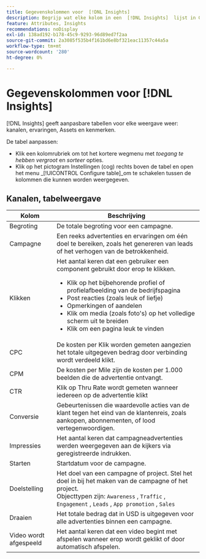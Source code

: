 ```yaml
---
title: Gegevenskolommen voor  [!DNL Insights]
description: Begrijp wat elke kolom in een  [!DNL Insights]  lijst in GenStudio voor de Marketers van Prestaties vertegenwoordigt.
feature: Attributes, Insights
recommendations: noDisplay
exl-id: 138ad192-b178-45c9-9293-96d89ed7f2aa
source-git-commit: 2a3085f535b4f161bd6e8bf321eac11357c44a5a
workflow-type: tm+mt
source-wordcount: '280'
ht-degree: 0%

---
```


# Gegevenskolommen voor [!DNL Insights]

[!DNL Insights] geeft aanpasbare tabellen voor elke weergave weer: kanalen, ervaringen, Assets en kenmerken.

De tabel aanpassen:

- Klik een kolomrubriek om tot het kortere wegmenu met _toegang te hebben vergroot_ en _sorteer_ opties.
- Klik op het pictogram Instellingen (cog) rechts boven de tabel en open het menu _[!UICONTROL Configure table]_om te schakelen tussen de kolommen die kunnen worden weergegeven.

## Kanalen, tabelweergave

| Kolom | Beschrijving |
| ----------- | ------------ |
| Begroting | De totale begroting voor een campagne. |
| Campagne | Een reeks advertenties en ervaringen om één doel te bereiken, zoals het genereren van leads of het verhogen van de betrokkenheid. |
| Klikken | Het aantal keren dat een gebruiker een component gebruikt door erop te klikken.<ul><li>Klik op het bijbehorende profiel of profielafbeelding van de bedrijfspagina</li><li>Post reacties (zoals leuk of liefje)</li><li>Opmerkingen of aandelen</li><li>Klik om media (zoals foto&#39;s) op het volledige scherm uit te breiden</li><li>Klik om een pagina leuk te vinden</li></ul> |
| CPC | De kosten per Klik worden gemeten aangezien het totale uitgegeven bedrag door verbinding wordt verdeeld klikt. |
| CPM | De kosten per Mile zijn de kosten per 1.000 beelden die de advertentie ontvangt. |
| CTR | Klik op Thru Rate wordt gemeten wanneer iedereen op de advertentie klikt |
| Conversie | Gebeurtenissen die waardevolle acties van de klant tegen het eind van de klantenreis, zoals aankopen, abonnementen, of lood vertegenwoordigen. |
| Impressies | Het aantal keren dat campagneadvertenties werden weergegeven aan de kijkers via geregistreerde indrukken. |
| Starten | Startdatum voor de campagne. |
| Doelstelling | Het doel van een campagne of project. Stel het doel in bij het maken van de campagne of het project.<br> Objecttypen zijn: `Awareness` , `Traffic` , `Engagement` , `Leads` , `App promotion` , `Sales` |
| Draaien | Het totale bedrag dat in USD is uitgegeven voor alle advertenties binnen een campagne. |
| Video wordt afgespeeld | Het aantal keren dat een video begint met afspelen wanneer erop wordt geklikt of door automatisch afspelen. |
